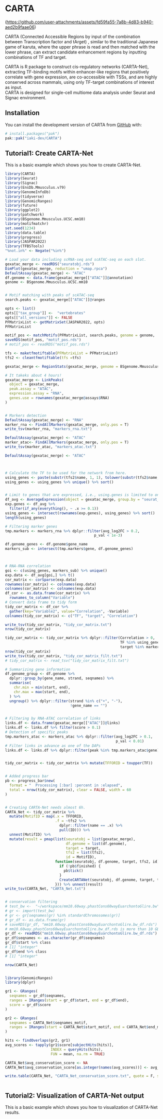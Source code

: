 
# CARTA

<!-- badges: start -->
<!-- badges: end -->

(https://github.com/user-attachments/assets/fd59fa55-7a8b-4d83-b940-aed2b9faae06)

CARTA (Connected Accessible Regions by input of the combination between Transcription factor and tArget) , similar to the traditional Japanese game of karuta, where the upper phrase is read and then matched with the lower phrase, can extract candidate enhancement regions by inputting combinations of TF and target.

CARTA is R package to construct cis-regulatory networks (CARTA-Net), extracting TF-binding motifs within enhancer-like regions that positively correlate with gene expression, are co-accessible with TSSs, and are highly conserved across mammals, using only TF-target combinations of interest as input. <br>
CARTA is designed for single-cell multiome data analysis under Seurat and Signac environment.




## Installation

You can install the development version of CARTA from [GitHub](https://github.com/) with:

``` r
# install.packages("pak")
pak::pak("iaki-dev/CARTA")
```

## Tutorial1: Create CARTA-Net

This is a basic example which shows you how to create CARTA-Net.

``` r
library(CARTA)
library(Seurat)
library(Signac)
library(EnsDb.Mmusculus.v79)
library(GenomeInfoDb)
library(tidyverse)
library(GenomicRanges)
library(future)
library(ggplot2)
library(patchwork)
library(BSgenome.Mmusculus.UCSC.mm10)
library(motifmatchr)
set.seed(1234)
library(data.table)
library(progress)
library(JASPAR2022)
library(TFBSTools)
"%not.in%" <- Negate("%in%")

# Load your data including scRNA-seq and scATAC-seq on each slot.
gexatac_merge <- readRDS("seuratobj.rds")
DimPlot(gexatac_merge, reduction = "umap.rpca")
DefaultAssay(gexatac_merge) <- "ATAC"
df.genome <- data.frame(gexatac_merge[["ATAC"]]@annotation)
genome <- BSgenome.Mmusculus.UCSC.mm10


# Motif matching with peaks of scATAC-seq
search.peaks <- gexatac_merge[["ATAC"]]@ranges

opts <- list()
opts[["tax_group"]] <-  "vertebrates"
opts[["all_versions"]] <- FALSE
PFMatrixList <- getMatrixSet(JASPAR2022, opts)
PFMatrixList

motif_pos <- matchMotifs(PFMatrixList, search.peaks, genome = genome,  out = c("positions"))
saveRDS(motif_pos, "motif_pos.rds")
# motif_pos <- readRDS("motif_pos.rds")

tfs <- maketfmotiftable(PFMatrixList = PFMatrixList)
tfs2 <- cleantfmotiftable(tfs =tfs)

gexatac_merge <- RegionStats(gexatac_merge, genome = BSgenome.Mmusculus.UCSC.mm10)

# It takeks about 4 hours!
gexatac_merge <- LinkPeaks(
  object = gexatac_merge,
  peak.assay = "ATAC",
  expression.assay = "RNA",
  genes.use = rownames(gexatac_merge@assays$RNA)
)


# Markers detection
DefaultAssay(gexatac_merge) <- "RNA"
marker_rna <- FindAllMarkers(gexatac_merge, only.pos = T)
write_tsv(marker_rna, "markers_rna.txt")

DefaultAssay(gexatac_merge) <- "ATAC"
marker_atac<- FindAllMarkers(gexatac_merge, only.pos = T)
write_tsv(marker_atac, "markers_atac.txt")

DefaultAssay(gexatac_merge) <- "ATAC"



# Calculate the TF to be used for the network from here.
using_genes <- paste(substr(tfs2$name, 1, 1), tolower(substr(tfs2$name, 2, nchar(tfs2$name))), sep = "")
using_genes <- using_genes %>% unique() %>% sort()


# Limit to genes that are expressed, i.e., using.genes is limited to only transcription factors that are expressed.
df_avg <- AverageExpression(object = gexatac_merge, group.by = "seurat_clusters")$RNA %>% as.data.frame()
exp.genes <- df_avg %>%
  filter(if_any(everything(), ~ .x >= 0.1))
using_genes <- intersect(rownames(exp.genes), using_genes) %>% sort()
length(using_genes)

# Filtering marker genes
tmp.markers <- markers_rna %>% dplyr::filter(avg_log2FC > 0.2,
                                         p_val < 1e-3)

df.genome_genes <- df.genome$gene_name
markers_sub <- intersect(tmp.markers$gene, df.genome_genes)



# RNA-RNA correlation
goi <- c(using_genes, markers_sub) %>% unique()
exp.data <- df_avg[goi,] %>% t()
cor_matrix <- corSparse(exp.data)
rownames(cor_matrix) <- colnames(exp.data)
colnames(cor_matrix) <- colnames(exp.data)
df_cor <- as.data.frame(cor_matrix) %>%
  rownames_to_column("Variable")
# Convert data frame to tidy form
tidy_cor_matrix <- df_cor %>%
  gather(key="Variable2", value="Correlation", -Variable)
colnames(tidy_cor_matrix) <- c("TF", "target", "Correlation")

write_tsv(tidy_cor_matrix, "tidy_cor_matrix.txt")
nrow(tidy_cor_matrix)

tidy_cor_matrix <- tidy_cor_matrix %>% dplyr::filter(Correlation > 0,
                                                     TF %in% using_genes,
                                                     target %in% markers_sub)
nrow(tidy_cor_matrix)
write_tsv(tidy_cor_matrix, "tidy_cor_matrix_filt.txt")
# tidy_cor_matrix <- read_tsv("tidy_cor_matrix_filt.txt")

# Summarizing gene information
df.genome_group <- df.genome %>%
  dplyr::group_by(gene_name, strand, seqnames) %>%
  summarise(
    chr.min = min(start, end),
    chr.max = max(start, end),
  ) %>%
  ungroup() %>% dplyr::filter(strand %in% c("+", "-"),
                              !gene_name == "")


# Filtering by RNA-ATAC correlation of links
links.df <- data.frame(gexatac_merge[["ATAC"]]@links)
links.df <- links.df %>% filter(score > 0.1)
# Detection of specific peaks
tmp.markers_atac <- markers_atac %>% dplyr::filter(avg_log2FC > 0.1,
                                                   p_val < 0.01)
# Filter links in advance as one of the DAPs
links.df <- links.df %>% dplyr::filter(peak %in% tmp.markers_atac$gene)


tidy_cor_matrix <- tidy_cor_matrix %>% mutate(TFFORID = toupper(TF))


# Added progress bar
pb <- progress_bar$new(
  format = "  Processing [:bar] :percent in :elapsed",
  total = nrow(tidy_cor_matrix), clear = FALSE, width = 60
)


# Creating CARTA-Net needs almost 6h.
CARTA_Net <- tidy_cor_matrix %>%
  mutate(MotifID = map(.x = TFFORID,
                       .f = ~tfs2 %>%
                         dplyr::filter(name == .x) %>%
                         pull(ID))) %>%
  unnest(MotifID) %>%
  mutate(result = pmap(list(seuratobj = list(gexatac_merge),
                            df.genome = list(df.genome),
                            target = target,
                            tfs2 = list(tfs2),
                            id = MotifID),
                       function(seuratobj, df.genome, target, tfs2, id) {
                         if (!pb$finished) {
                           pb$tick()
                         }
                         CreateCARTANet(seuratobj, df.genome, target, tfs2, id)
                       })) %>% unnest(result)
write_tsv(CARTA_Net, "CARTA_Net.txt")


# conservation filtering
# test_bw <-  "~/workspace/mm10.60way.phastCons60wayEuarchontoGlire.bw"
# gr <- import(test_bw)
# gr <- gr[seqnames(gr) %in% standardChromosomes(gr)]
# gr_df <- as.data.frame(gr)
# saveRDS(gr_df, "mm10.60way.phastCons60wayEuarchontoGlire.bw_df.rds")
# mm10.60way.phastCons60wayEuarchontoGlire.bw_df.rds is more than 10 GB data.
gr_df <- readRDS("mm10.60way.phastCons60wayEuarchontoGlire.bw_df.rds")
gr_df$seqnames <- as.character(gr_df$seqnames)
gr_df$start %>% class
# [1] "integer"
gr_df$end %>% class
# [1] "integer"

nrow(CARTA_Net)


library(GenomicRanges)
library(dplyr)

gr1 <- GRanges(
  seqnames = gr_df$seqnames,
  ranges = IRanges(start = gr_df$start, end = gr_df$end),
  score = gr_df$score
)

gr2 <- GRanges(
  seqnames = CARTA_Net$seqnames_motif,
  ranges = IRanges(start = CARTA_Net$start_motif, end = CARTA_Net$end_motif)
)

hits <- findOverlaps(gr2, gr1)
avg_scores <- tapply(gr1$score[subjectHits(hits)],
                     INDEX = queryHits(hits),
                     FUN = mean, na.rm = TRUE)

CARTA_Net$avg_conservation_score <- NA
CARTA_Net$avg_conservation_score[as.integer(names(avg_scores))] <- avg_scores

write.table(CARTA_Net, "CARTA_Net_conservation_score.txt", quote = F, sep = "\t", row.names = F)



```


## Tutorial2: Visualization of CARTA-Net output

This is a basic example which shows you how to visualization of CARTA-Net results.

``` r



```


